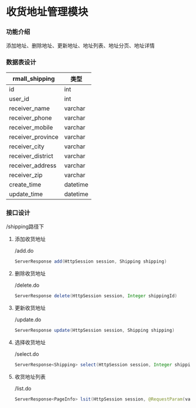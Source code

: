 # 收货地址管理模块

### 功能介绍

添加地址、删除地址、更新地址、地址列表、地址分页、地址详情

### 数据表设计

| rmall_shipping    | 类型     |
| ----------------- | -------- |
| id                | int      |
| user_id           | int      |
| receiver_name     | varchar  |
| receiver_phone    | varchar  |
| receiver_mobile   | varchar  |
| receiver_province | varchar  |
| receiver_city     | varchar  |
| receiver_district | varchar  |
| receiver_address  | varchar  |
| receiver_zip      | varchar  |
| create_time       | datetime |
| update_time       | datetime |

### 接口设计

/shipping路径下

1. 添加收货地址

   /add.do

   ```java
   ServerResponse add(HttpSession session, Shipping shipping)
   ```

2. 删除收货地址

   /delete.do

   ```java
   ServerResponse delete(HttpSession session, Integer shippingId)
   ```

3. 更新收货地址

   /update.do

   ```java
   ServerResponse update(HttpSession session, Shipping shipping)
   ```

4. 选择收货地址

   /select.do

   ```java
   ServerResponse<Shipping> select(HttpSession session, Integer shippingId)
   ```

5. 收货地址列表

   /list.do

   ```java
   ServerResponse<PageInfo> lsit(HttpSession session, @RequestParam(value = "pageNum", defaultValue = "1") int pageNum, @RequestParam(value = "pageSize", defaultValue = "10")int pageSize)
   ```
